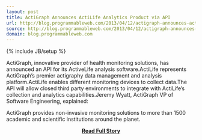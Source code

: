 ```yaml
---
layout: post
title: ActiGraph Announces ActiLife Analytics Product via API
url: http://blog.programmableweb.com/2013/04/12/actigraph-announces-actilife-analytics-product-via-api/
source: http://blog.programmableweb.com/2013/04/12/actigraph-announces-actilife-analytics-product-via-api/
domain: blog.programmableweb.com
---
```

{% include JB/setup %}<p>ActiGraph, innovative provider of health monitoring solutions, has announced an API for its ActiveLife analysis software.ActiLife represents ActiGraph’s premier actigraphy data management and analysis platform.ActiLife enables different monitoring devices to collect data.The API will allow closed third party environments to integrate with ActiLife’s collection and analytics capabilities.Jeremy Wyatt, ActiGraph VP of Software Engineering, explained:





ActiGraph provides non-invasive monitoring solutions to more than 1500 academic and scientific institutions around the planet.</p>
<center><p><a href="http://blog.programmableweb.com/2013/04/12/actigraph-announces-actilife-analytics-product-via-api/" style='padding:25px; font-sze:18px; font-weight: bold;'>Read Full Story</a></p></center>

